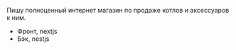 Пишу полноценный интернет магазин по продаже котлов и аксессуаров к ним.
- Фронт, nextjs
- Бэк, nestjs

